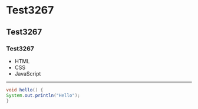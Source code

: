 # Test3267

## Test3267

### Test3267

* HTML
* CSS
* JavaScript

***

```java
void hello() {
System.out.println("Hello");
}
```
